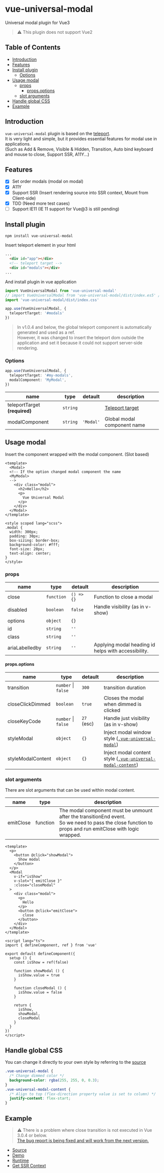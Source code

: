# vue-universal-modal

Universal modal plugin for Vue3

> ⚠️ This plugin does not support Vue2

## Table of Contents

- [Introduction](#introduction)
- [Features](#features)
- [Install plugin](#install-plugin)
  * [Options](#options)
- [Usage modal](#usage-modal)
  * [props](#props)
    + [props.options](#propsoptions)
  * [slot arguments](#slot-arguments)
- [Handle global CSS](#handle-global-css)
- [Example](#example)


## Introduction

`vue-universal-modal` plugin is based on the <a href="https://v3.vuejs.org/guide/teleport.html#teleport" target="_blank">teleport</a>.  
It is very light and simple, but it provides essential features for modal use in applications.  
(Such as Add & Remove, Visible & Hidden, Transition, Auto bind keyboard and mouse to close, Support SSR, A11Y...)

## Features

* [x] Set order modals (modal on modal)
* [x] A11Y
* [X] Support SSR (Insert rendering source into SSR context, Mount from Client-side)
* [X] TDD (Need more test cases)
* [ ] Support IE11 (IE 11 support for Vue@3 is still pending)

## Install plugin

```bash
npm install vue-universal-modal
```

Insert teleport element in your html

```html
...
  <div id="app"></div>
  <!-- teleport target -->
  <div id="modals"></div>
...
```

And install plugin in vue application

```ts
import VueUniversalModal from 'vue-universal-modal'
// import VueUniversalModal from 'vue-universal-modal/dist/index.es5' // If need to use es5 build
import 'vue-universal-modal/dist/index.css'

app.use(VueUniversalModal, {
  teleportTarget: '#modals'
})
```

> In v1.0.4 and below, the global teleport component is automatically generated and used as a ref.  
However, it was changed to insert the teleport dom outside the application and set it because it could not support server-side rendering.

### Options

```ts
app.use(VueUniversalModal, {
  teleportTarget: '#my-modals',
  modalComponent: 'MyModal',
})
```

| name | type | detault | description |
|- | - | - | - |
| teleportTarget **(required)** | `string` | | <a href="https://v3.vuejs.org/api/built-in-components.html#teleport" target="_blank">Teleport target</a> |
| modalComponent | `string` | `'Modal'` | Global modal component name |

## Usage modal

Insert the component wrapped with the modal component. (Slot based)

```vue
<template>
  <Modal>
  <!-- If the option changed modal component the name
  <MyModal>
  -->
    <div class="modal">
      <h2>Hello</h2>
      <p>
        Vue Universal Modal
      </p>
    </div>
  </Modal>
</template>

<style scoped lang="scss">
.modal {
  width: 300px;
  padding: 30px;
  box-sizing: border-box;
  background-color: #fff;
  font-size: 20px;
  text-align: center;
}
</style>
```

### props

| name | type | detault | description |
|- | - | - | - |
| close | `function` | `() => {}` | Function to close a modal |
| disabled | `boolean` | `false` | Handle visibility (as in v-show) |
| options | `object` | `{}` |  |
| id | `string` | `''` |  | modal id
| class | `string` | `''` |  | modal class
| ariaLabelledby | `string` | `''` | Applying modal heading id helps with accessibility. |

#### props.options

| name | type | detault | description |
|- | - | - | - |
| transition | `number` &#124; `false` | `300` | transition duration |
| closeClickDimmed | `boolean` | `true` | Closes the modal when dimmed is clicked |
| closeKeyCode | `number` &#124; `false` | `27` (esc) | Handle just visibility (as in v-show) |
| styleModal | `object` | `{}` | Inject modal window style (<a href="https://github.com/hoiheart/vue-universal-modal/blob/master/src/Modal.vue" target="_blank">`.vue-universal-modal`</a>)|
| styleModalContent | `object` | `{}` | Inject modal content style (<a href="https://github.com/hoiheart/vue-universal-modal/blob/master/src/Modal.vue" target="_blank">`.vue-universal-modal-content`</a>)|

### slot arguments

There are slot arguments that can be used within modal content.

| name | type | description |
|- | - | - |
| emitClose | function | The modal component must be unmount after the transitionEnd event.<br>So we need to pass the close function to props and run emitClose with logic wrapped. |

```vue
<template>
  <p>
    <button @click="showModal">
      Show modal
    </button>
  </p>
  <Modal
    v-if="isShow"
    v-slot="{ emitClose }"
    :close="closeModal"
  >
    <div class="modal">
      <p>
        Hello
      </p>
      <button @click="emitClose">
        close
      </button>
    </div>
  </Modal>
</template>

<script lang="ts">
import { defineComponent, ref } from 'vue'

export default defineComponent({
  setup () {
    const isShow = ref(false)

    function showModal () {
      isShow.value = true
    }

    function closeModal () {
      isShow.value = false
    }

    return {
      isShow,
      showModal,
      closeModal
    }
  }
})
</script>
```

## Handle global CSS

You can change it directly to your own style by referring to the <a href="https://github.com/hoiheart/vue-universal-modal/blob/master/src/Modal.vue" target="_blank">source</a>

```css
.vue-universal-modal {
  /* Change dimmed color */
  background-color: rgba(255, 255, 0, 0.3);
}
.vue-universal-modal-content {
  /* Align to top (flex-direction property value is set to column) */
  justify-content: flex-start;
}
```

## Example

> ⚠️ There is a problem where close transition is not executed in Vue 3.0.4 or below.  
<a href="https://github.com/vuejs/vue-next/issues/2757" target="_blank">The bug report is being fixed and will work from the next version.</a>

* <a href="https://github.com/hoiheart/vue-universal-modal/blob/master/example" target="_blank">Source</a>
* <a href="https://hoiheart.github.io/vue-universal-modal/demo/index.html" target="_blank">Demo</a>
* <a href="https://hoiheart.github.io/vue-universal-modal/example/runtime.html" target="_blank">Runtime</a>
* <a href="https://codesandbox.io/s/icy-voice-v477v?file=/src/index.js" target="_blank">Get SSR Context</a>
